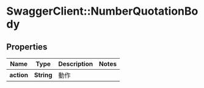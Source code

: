 # SwaggerClient::NumberQuotationBody

## Properties
Name | Type | Description | Notes
------------ | ------------- | ------------- | -------------
**action** | **String** | 動作 | 

